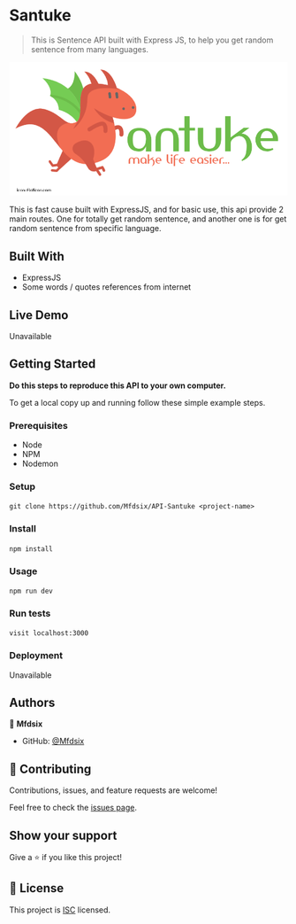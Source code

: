 # Santuke

> This is Sentence API built with Express JS, to help you get random sentence from many languages.

![screenshot](./santuke.png)

This is fast cause built with ExpressJS, and for basic use, this api provide 2 main routes. One for totally get random sentence, and another one is for get random sentence from specific language.

## Built With

- ExpressJS
- Some words / quotes references from internet

## Live Demo

Unavailable


## Getting Started

**Do this steps to reproduce this API to your own computer.**

To get a local copy up and running follow these simple example steps.

### Prerequisites
- Node
- NPM
- Nodemon

### Setup
```git clone https://github.com/Mfdsix/API-Santuke <project-name>```
### Install
```npm install```
### Usage
```npm run dev```
### Run tests
```visit localhost:3000```
### Deployment
Unavailable


## Authors

👤 **Mfdsix**

- GitHub: [@Mfdsix](https://github.com/Mfdsix)

## 🤝 Contributing

Contributions, issues, and feature requests are welcome!

Feel free to check the [issues page](../../issues/).

## Show your support

Give a ⭐️ if you like this project!

## 📝 License

This project is [ISC](https://opensource.org/licenses/ISC) licensed.
